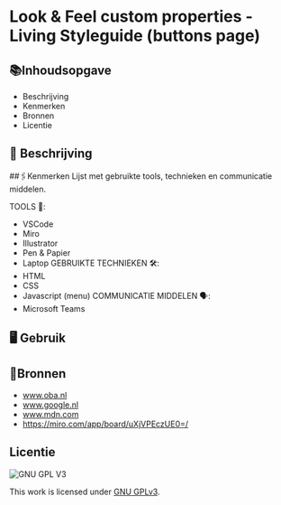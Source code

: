 

# Look & Feel custom properties - Living Styleguide (buttons page)

## 📚Inhoudsopgave
- Beschrijving
- Kenmerken
- Bronnen
- Licentie

## 📝 Beschrijving


##🖇Kenmerken
Lijst met gebruikte tools, technieken en communicatie middelen.

TOOLS 🧰:
- VSCode
- Miro
- Illustrator
- Pen & Papier
- Laptop
GEBRUIKTE TECHNIEKEN 🛠️:
- HTML
- CSS
- Javascript (menu)
 COMMUNICATIE MIDDELEN 🗣️:
- Microsoft Teams

## 🖥 Gebruik




## 📌Bronnen
- www.oba.nl
- www.google.nl
- www.mdn.com
- https://miro.com/app/board/uXjVPEczUE0=/

## Licentie

![GNU GPL V3](https://www.gnu.org/graphics/gplv3-127x51.png)

This work is licensed under [GNU GPLv3](./LICENSE).
